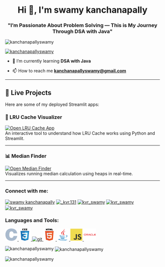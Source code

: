 <h1 align="center">Hi 👋, I'm swamy kanchanapally</h1>
<h3 align="center">"I’m Passionate About Problem Solving — This is My Journey Through DSA with Java"</h3>

<p align="left"> <img src="https://komarev.com/ghpvc/?username=kanchanapallyswamy&label=Profile%20views&color=0e75b6&style=flat" alt="kanchanapallyswamy" /> </p>

<p align="left"> <a href="https://github.com/ryo-ma/github-profile-trophy"><img src="https://github-profile-trophy.vercel.app/?username=kanchanapallyswamy" alt="kanchanapallyswamy" /></a> </p>

- 🌱 I’m currently learning **DSA with Java**

- 📫 How to reach me **kanchanapallyswamy@gmail.com**

---

## 🚀 Live Projects

Here are some of my deployed Streamlit apps:

### 🔁 LRU Cache Visualizer  
[![Open LRU Cache App](https://img.shields.io/badge/LRU--Cache-Live-blue?style=for-the-badge)](http://lrucache-kvr.streamlit.app)  
An interactive tool to understand how LRU Cache works using Python and Streamlit.

---

### 📊 Median Finder  
[![Open Median Finder](https://img.shields.io/badge/Median--Finder-Live-green?style=for-the-badge)](http://medianfinder-kvr.streamlit.app)  
Visualizes running median calculation using heaps in real-time.

---

<h3 align="left">Connect with me:</h3>
<p align="left">
<a href="https://linkedin.com/in/swamy kanchanapally" target="blank"><img align="center" src="https://raw.githubusercontent.com/rahuldkjain/github-profile-readme-generator/master/src/images/icons/Social/linked-in-alt.svg" alt="swamy kanchanapally" height="30" width="40" /></a>
<a href="https://instagram.com/_kvr.131" target="blank"><img align="center" src="https://raw.githubusercontent.com/rahuldkjain/github-profile-readme-generator/master/src/images/icons/Social/instagram.svg" alt="_kvr.131" height="30" width="40" /></a>
<a href="https://www.codechef.com/users/kvr_swamy" target="blank"><img align="center" src="https://cdn.jsdelivr.net/npm/simple-icons@3.1.0/icons/codechef.svg" alt="kvr_swamy" height="30" width="40" /></a>
<a href="https://codeforces.com/profile/kvr_swamy" target="blank"><img align="center" src="https://raw.githubusercontent.com/rahuldkjain/github-profile-readme-generator/master/src/images/icons/Social/codeforces.svg" alt="kvr_swamy" height="30" width="40" /></a>
<a href="https://www.leetcode.com/kvr_swamy" target="blank"><img align="center" src="https://raw.githubusercontent.com/rahuldkjain/github-profile-readme-generator/master/src/images/icons/Social/leet-code.svg" alt="kvr_swamy" height="30" width="40" /></a>
</p>

<h3 align="left">Languages and Tools:</h3>
<p align="left"> 
<a href="https://www.cprogramming.com/" target="_blank" rel="noreferrer"> <img src="https://raw.githubusercontent.com/devicons/devicon/master/icons/c/c-original.svg" alt="c" width="40" height="40"/> </a> 
<a href="https://www.w3schools.com/css/" target="_blank" rel="noreferrer"> <img src="https://raw.githubusercontent.com/devicons/devicon/master/icons/css3/css3-original-wordmark.svg" alt="css3" width="40" height="40"/> </a> 
<a href="https://git-scm.com/" target="_blank" rel="noreferrer"> <img src="https://www.vectorlogo.zone/logos/git-scm/git-scm-icon.svg" alt="git" width="40" height="40"/> </a> 
<a href="https://www.w3.org/html/" target="_blank" rel="noreferrer"> <img src="https://raw.githubusercontent.com/devicons/devicon/master/icons/html5/html5-original-wordmark.svg" alt="html5" width="40" height="40"/> </a> 
<a href="https://www.java.com" target="_blank" rel="noreferrer"> <img src="https://raw.githubusercontent.com/devicons/devicon/master/icons/java/java-original.svg" alt="java" width="40" height="40"/> </a> 
<a href="https://developer.mozilla.org/en-US/docs/Web/JavaScript" target="_blank" rel="noreferrer"> <img src="https://raw.githubusercontent.com/devicons/devicon/master/icons/javascript/javascript-original.svg" alt="javascript" width="40" height="40"/> </a> 
<a href="https://www.oracle.com/" target="_blank" rel="noreferrer"> <img src="https://raw.githubusercontent.com/devicons/devicon/master/icons/oracle/oracle-original.svg" alt="oracle" width="40" height="40"/> </a> 
</p>

<p><img align="left" src="https://github-readme-stats.vercel.app/api/top-langs?username=kanchanapallyswamy&show_icons=true&locale=en&layout=compact" alt="kanchanapallyswamy" /></p>

<p>&nbsp;<img align="center" src="https://github-readme-stats.vercel.app/api?username=kanchanapallyswamy&show_icons=true&locale=en" alt="kanchanapallyswamy" /></p>

<p><img align="center" src="https://github-readme-streak-stats.herokuapp.com/?user=kanchanapallyswamy&" alt="kanchanapallyswamy" /></p>
